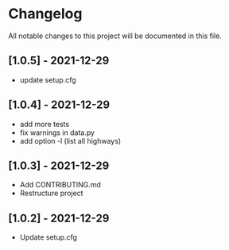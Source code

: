 # Changelog

All notable changes to this project will be documented in this file.

## [1.0.5] - 2021-12-29

- update setup.cfg

## [1.0.4] - 2021-12-29

- add more tests
- fix warnings in data.py
- add option -l (list all highways)

## [1.0.3] - 2021-12-29

- Add CONTRIBUTING.md
- Restructure project

## [1.0.2] - 2021-12-29

- Update setup.cfg
